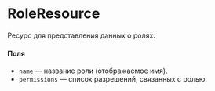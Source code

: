 # RoleResource

Ресурс для представления данных о ролях.

#### Поля

* `name` — название роли (отображаемое имя).
* `permissions` — список разрешений, связанных с ролью.
